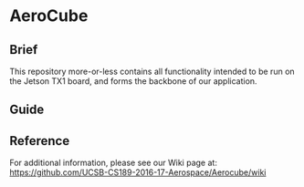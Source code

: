 # AeroCube
## Brief
This repository more-or-less contains all functionality intended to be run on the Jetson TX1 board, and forms the backbone of our application.
## Guide

## Reference
For additional information, please see our Wiki page at: <https://github.com/UCSB-CS189-2016-17-Aerospace/Aerocube/wiki>
